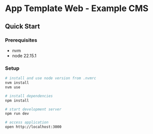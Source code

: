 # App Template Web - Example CMS

## Quick Start

### Prerequisites

- nvm
- node 22.15.1

### Setup

```bash
# install and use node version from .nvmrc
nvm install
nvm use

# install dependencies
npm install

# start development server
npm run dev

# access application
open http://localhost:3000
```
